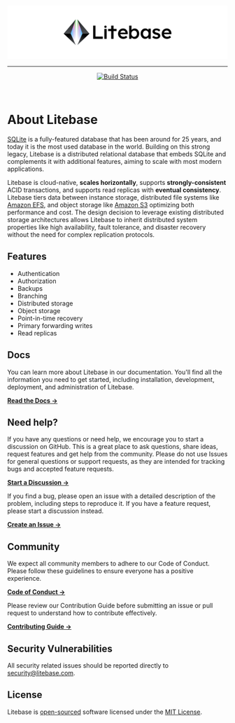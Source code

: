 <!-- markdownlint-disable MD033 MD041 -->
<picture>
  <source media="(prefers-color-scheme: dark)" srcset="docs/images/litebase-github-readme-banner-dark.svg">
  <source media="(prefers-color-scheme: light)" srcset="docs/images/litebase-github-readme-banner.svg">
  <img alt="Fallback image description" src="docs/images/litebase-github-readme-banner.svg">
</picture>

---

<div align="center">
<a href="https://github.com/litebase/litebase/actions"><img src="https://github.com/litebase/litebase/actions/workflows/ci.yml/badge.svg" alt="Build Status"></a>
</div>

<br />
<br />

# About Litebase

[SQLite](https://sqlite.org/) is a fully-featured database that has been around for 25 years, and today it is the most used database in the world. Building on this strong legacy, Litebase is a distributed relational database that embeds SQLite and complements it with additional features, aiming to scale with most modern applications.

Litebase is cloud-native, **scales horizontally**, supports **strongly-consistent** ACID transactions, and supports read replicas with **eventual consistency**. Litebase tiers data between instance storage, distributed file systems like [Amazon EFS](https://aws.amazon.com/efs/), and object storage like [Amazon S3](https://aws.amazon.com/s3/) optimizing both performance and cost.  The design decision to leverage existing distributed storage architectures allows Litebase to inherit distributed system properties like high availability, fault tolerance, and disaster recovery without the need for complex replication protocols.

## Features

* Authentication
* Authorization
* Backups
* Branching
* Distributed storage
* Object storage
* Point-in-time recovery
* Primary forwarding writes
* Read replicas

## Docs

You can learn more about Litebase in our documentation. You'll find all the information you need to get started, including installation, development, deployment, and administration of Litebase.

**[Read the Docs →](https://litebase.com/docs)**

## Need help?

If you have any questions or need help, we encourage you to start a discussion on GitHub. This is a great place to ask questions, share ideas, request features and get help from the community. Please do not use Issues for general questions or support requests, as they are intended for tracking bugs and accepted feature requests.

**[Start a Discussion →](https://github.com/litebase/litebase/discussions/new/choose)**

If you find a bug, please open an issue with a detailed description of the problem, including steps to reproduce it. If you have a feature request, please start a discussion instead.

**[Create an Issue →](https://github.com/litebase/litebase/issues)**

## Community

We expect all community members to adhere to our Code of Conduct. Please follow these guidelines to ensure everyone has a positive experience.

**[Code of Conduct →](https://github.com/litebase/litebase?tab=coc-ov-file#readme)**

Please review our Contribution Guide before submitting an issue or pull request to understand how to contribute effectively.

**[Contributing Guide →](https://github.com/litebase/litebase/blob/main/docs/CONTRIBUTING.md)**

## Security Vulnerabilities

All security related issues should be reported directly to [security@litebase.com](mailto:security@litebase.com).

## License

Litebase is [open-sourced](https://opensource.org/) software licensed under the [MIT License](LICENSE.md).
